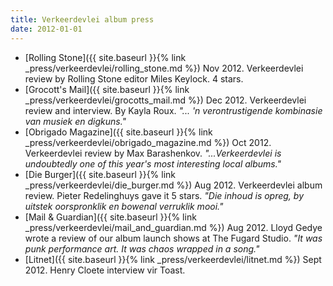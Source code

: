 ```yaml
---
title: Verkeerdevlei album press
date: 2012-01-01
---
```


- [Rolling Stone]({{ site.baseurl }}{% link _press/verkeerdevlei/rolling_stone.md %}) Nov 2012. Verkeerdevlei review by Rolling Stone editor Miles Keylock. 4 stars.
- [Grocott's Mail]({{ site.baseurl }}{% link _press/verkeerdevlei/grocotts_mail.md %}) Dec 2012. Verkeerdevlei review and interview. By Kayla Roux. *"... 'n verontrustigende kombinasie van musiek en digkuns."*
- [Obrigado Magazine]({{ site.baseurl }}{% link _press/verkeerdevlei/obrigado_magazine.md %}) Oct 2012. Verkeerdevlei review by Max Barashenkov. *"...Verkeerdevlei is undoubtedly one of this year's most interesting local albums."*
- [Die Burger]({{ site.baseurl }}{% link _press/verkeerdevlei/die_burger.md %}) Aug 2012. Verkeerdevlei album review. Pieter Redelinghuys gave it 5 stars. *"Die inhoud is opreg, by uitstek oorspronklik en bowenal verruklik mooi."*
- [Mail & Guardian]({{ site.baseurl }}{% link _press/verkeerdevlei/mail_and_guardian.md %}) Aug 2012. Lloyd Gedye wrote a review of our album launch shows at The Fugard Studio. *"It was punk performance art. It was chaos wrapped in a song."*
- [Litnet]({{ site.baseurl }}{% link _press/verkeerdevlei/litnet.md %}) Sept 2012. Henry Cloete interview vir Toast.
